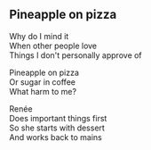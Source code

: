 ## Pineapple on pizza

Why do I mind it  
When other people love  
Things I don't personally approve of  

Pineapple on pizza  
Or sugar in coffee  
What harm to me?  

Renée  
Does important things first  
So she starts with dessert  
And works back to mains  
